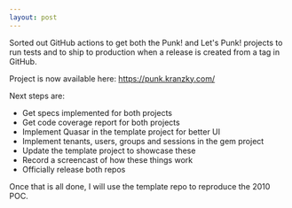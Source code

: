 ```yaml
---
layout: post
---
```


Sorted out GitHub actions to get both the Punk! and Let's Punk! projects to run
tests and to ship to production when a release is created from a tag in GitHub.

Project is now available here: https://punk.kranzky.com/

Next steps are:

* Get specs implemented for both projects
* Get code coverage report for both projects
* Implement Quasar in the template project for better UI
* Implement tenants, users, groups and sessions in the gem project
* Update the template project to showcase these
* Record a screencast of how these things work
* Officially release both repos

Once that is all done, I will use the template repo to reproduce the 2010 POC.
